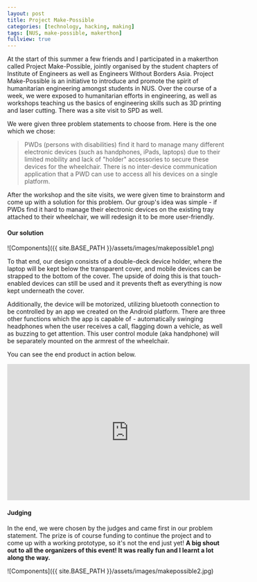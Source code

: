 ```yaml
---
layout: post
title: Project Make-Possible
categories: [technology, hacking, making]
tags: [NUS, make-possible, makerthon]
fullview: true
---
```


At the start of this summer a few friends and I participated in a makerthon called Project Make-Possible, jointly organised by the student chapters of Institute of Engineers as well as Engineers Without Borders Asia. Project Make-Possible is an initiative to introduce and promote the spirit of humanitarian engineering amongst students in NUS. Over the course of a week, we were exposed to humanitarian efforts in engineering, as well as workshops teaching us the basics of engineering skills such as 3D printing and laser cutting. There was a site visit to SPD as well.

We were given three problem statements to choose from. Here is the one which we chose:

> PWDs (persons with disabilities) find it hard to manage many different electronic devices (such as handphones, iPads, laptops) due to their limited mobility and lack of "holder" accessories to secure these devices for the wheelchair. There is no inter-device communication application that a PWD can use to access all his devices on a single platform.

After the workshop and the site visits, we were given time to brainstorm and come up with a solution for this problem. Our group's idea was simple - if PWDs find it hard to manage their electronic devices on the existing tray attached to their wheelchair, we will redesign it to be more user-friendly.

#### Our solution
![Components]({{ site.BASE_PATH }}/assets/images/makepossible1.png)

To that end, our design consists of a double-deck device holder, where the laptop will be kept below the transparent cover, and mobile devices can be strapped to the bottom of the cover. The upside of doing this is that touch-enabled devices can still be used and it prevents theft as everything is now kept underneath the cover.

Additionally, the device will be motorized, utilizing bluetooth connection to be controlled by an app we created on the Android platform. There are three other functions which the app is capable of - automatically swinging headphones when the user receives a call, flagging down a vehicle, as well as buzzing to get attention. This user control module (aka handphone) will be separately mounted on the armrest of the wheelchair.

You can see the end product in action below.

<iframe width="560" height="315" src="https://www.youtube.com/watch?v=JVV4LWB5RU4" frameborder="0" allowfullscreen></iframe>

#### Judging
In the end, we were chosen by the judges and came first in our problem statement. The prize is of course funding to continue the project and to come up with a working prototype, so it's not the end just yet! **A big shout out to all the organizers of this event! It was really fun and I learnt a lot along the way.**

![Components]({{ site.BASE_PATH }}/assets/images/makepossible2.jpg)
